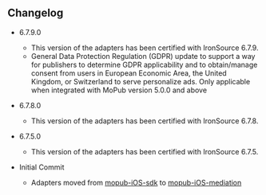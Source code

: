 ## Changelog
 * 6.7.9.0
    * This version of the adapters has been certified with IronSource 6.7.9.
    * General Data Protection Regulation (GDPR) update to support a way for publishers to determine GDPR applicability and to obtain/manage consent from users in European Economic Area, the United Kingdom, or Switzerland to serve personalize ads. Only applicable when integrated with MoPub version 5.0.0 and above
    
 * 6.7.8.0
    * This version of the adapters has been certified with IronSource 6.7.8.

  * 6.7.5.0
    * This version of the adapters has been certified with IronSource 6.7.5.

  * Initial Commit
  	* Adapters moved from [mopub-iOS-sdk](https://github.com/mopub/mopub-ios-sdk) to [mopub-iOS-mediation](https://github.com/mopub/mopub-iOS-mediation/)
